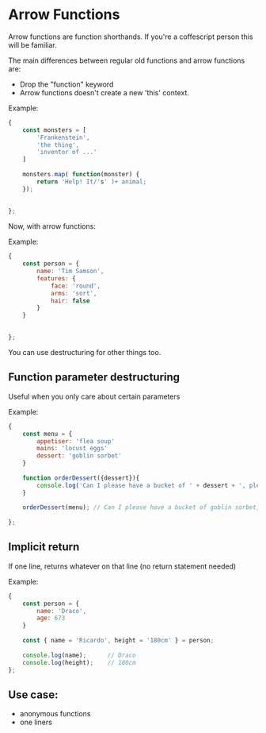 
# Arrow Functions


Arrow functions are function shorthands. If you're a coffescript person this will be familiar.

The main differences between regular old functions and arrow functions are:

- Drop the "function" keyword
- Arrow functions doesn't create a new 'this' context.

Example:

```javascript
{
    const monsters = [
        'Frankenstein',
        'the thing',
        'inventor of ...'
    ]
    
    monsters.map( function(monster) {
        return 'Help! It/'s' )+ animal;
    });
    
    
};
```

Now, with arrow functions:

Example:

```javascript
{
    const person = {
        name: 'Tim Samson',
        features: {
            face: 'round',
            arms: 'sort',
            hair: false
        }
    }
    

};
```

You can use destructuring for other things too.


## Function parameter destructuring

Useful when you only care about certain parameters

Example:

```javascript
{
    const menu = {
        appetiser: 'flea soup'
        mains: 'locust eggs'
        dessert: 'goblin sorbet'
    }
    
    function orderDessert({dessert}){
        console.log('Can I please have a bucket of ' + dessert + ', please?');
    }
    
    orderDessert(menu); // Can I please have a bucket of goblin sorbet, please?
    
};
```

## Implicit return

If one line, returns whatever on that line (no return statement needed)

Example:

```javascript
{
    const person = {
        name: 'Draco',
        age: 673
    }
    
    const { name = 'Ricardo', height = '180cm' } = person;
    
    console.log(name);      // Draco
    console.log(height);    // 180cm
};
```

## Use case: 

- anonymous functions 
- one liners

